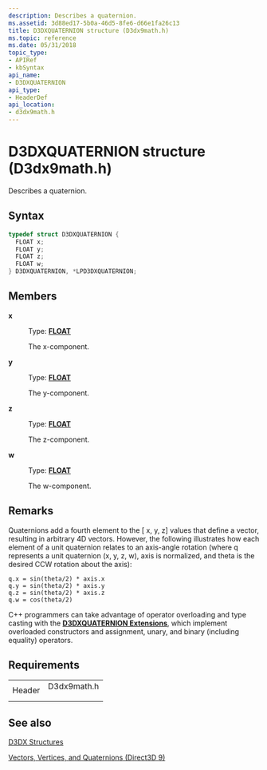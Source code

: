 ```yaml
---
description: Describes a quaternion.
ms.assetid: 3d88ed17-5b0a-46d5-8fe6-d66e1fa26c13
title: D3DXQUATERNION structure (D3dx9math.h)
ms.topic: reference
ms.date: 05/31/2018
topic_type: 
- APIRef
- kbSyntax
api_name: 
- D3DXQUATERNION
api_type: 
- HeaderDef
api_location: 
- d3dx9math.h
---
```


# D3DXQUATERNION structure (D3dx9math.h)

Describes a quaternion.

## Syntax


```C++
typedef struct D3DXQUATERNION {
  FLOAT x;
  FLOAT y;
  FLOAT z;
  FLOAT w;
} D3DXQUATERNION, *LPD3DXQUATERNION;
```



## Members

<dl> <dt>

**x**
</dt> <dd>

Type: **[**FLOAT**](../winprog/windows-data-types.md)**

</dd> <dd>

The x-component.

</dd> <dt>

**y**
</dt> <dd>

Type: **[**FLOAT**](../winprog/windows-data-types.md)**

</dd> <dd>

The y-component.

</dd> <dt>

**z**
</dt> <dd>

Type: **[**FLOAT**](../winprog/windows-data-types.md)**

</dd> <dd>

The z-component.

</dd> <dt>

**w**
</dt> <dd>

Type: **[**FLOAT**](../winprog/windows-data-types.md)**

</dd> <dd>

The w-component.

</dd> </dl>

## Remarks

Quaternions add a fourth element to the \[ x, y, z\] values that define a vector, resulting in arbitrary 4D vectors. However, the following illustrates how each element of a unit quaternion relates to an axis-angle rotation (where q represents a unit quaternion (x, y, z, w), axis is normalized, and theta is the desired CCW rotation about the axis):


```
q.x = sin(theta/2) * axis.x
q.y = sin(theta/2) * axis.y
q.z = sin(theta/2) * axis.z
q.w = cos(theta/2)
```



C++ programmers can take advantage of operator overloading and type casting with the [**D3DXQUATERNION Extensions**](d3dxquaternion-extensions.md), which implement overloaded constructors and assignment, unary, and binary (including equality) operators.

## Requirements



|                   |                                                                                        |
|-------------------|----------------------------------------------------------------------------------------|
| Header<br/> | <dl> <dt>D3dx9math.h</dt> </dl> |



## See also

<dl> <dt>

[D3DX Structures](dx9-graphics-reference-d3dx-structures.md)
</dt> <dt>

[Vectors, Vertices, and Quaternions (Direct3D 9)](vectors--vertices--and-quaternions.md)
</dt> </dl>

 

 
